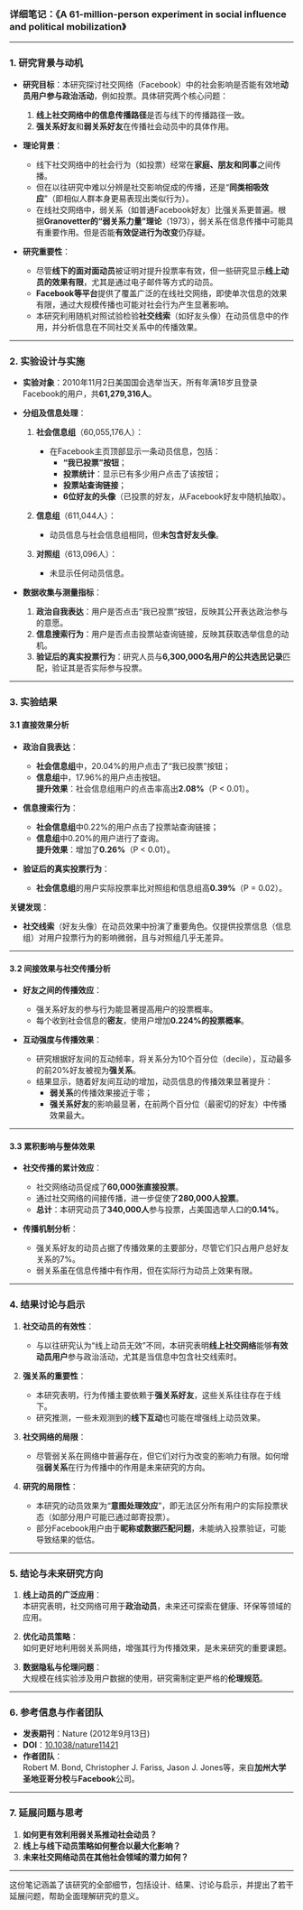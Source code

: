 ### **详细笔记：《A 61-million-person experiment in social influence and political mobilization》**

---

### **1. 研究背景与动机**

- **研究目标**：本研究探讨社交网络（Facebook）中的社会影响是否能有效地**动员用户参与政治活动**，例如投票。具体研究两个核心问题：
  1. **线上社交网络中的信息传播路径**是否与线下的传播路径一致。
  2. **强关系好友**和**弱关系好友**在传播社会动员中的具体作用。

- **理论背景**：
  - 线下社交网络中的社会行为（如投票）经常在**家庭、朋友和同事**之间传播。
  - 但在以往研究中难以分辨是社交影响促成的传播，还是“**同类相吸效应**”（即相似人群本身更易表现出类似行为）。
  - 在线社交网络中，弱关系（如普通Facebook好友）比强关系更普遍。根据**Granovetter的“弱关系力量”理论**（1973），弱关系在信息传播中可能具有重要作用。但是否能**有效促进行为改变**仍存疑。

- **研究重要性**：
  - 尽管**线下的面对面动员**被证明对提升投票率有效，但一些研究显示**线上动员的效果有限**，尤其是通过电子邮件等方式的动员。
  - **Facebook等平台**提供了覆盖广泛的在线社交网络，即使单次信息的效果有限，通过大规模传播也可能对社会行为产生显著影响。
  - 本研究利用随机对照试验检验**社交线索**（如好友头像）在动员信息中的作用，并分析信息在不同社交关系中的传播效果。

---

### **2. 实验设计与实施**

- **实验对象**：2010年11月2日美国国会选举当天，所有年满18岁且登录Facebook的用户，共**61,279,316人**。

- **分组及信息处理**：
  1. **社会信息组**（60,055,176人）：
     - 在Facebook主页顶部显示一条动员信息，包括：
       - **“我已投票”按钮**；
       - **投票统计**：显示已有多少用户点击了该按钮；
       - **投票站查询链接**；
       - **6位好友的头像**（已投票的好友，从Facebook好友中随机抽取）。
  
  2. **信息组**（611,044人）：
     - 动员信息与社会信息组相同，但**未包含好友头像**。

  3. **对照组**（613,096人）：  
     - 未显示任何动员信息。

- **数据收集与测量指标**：
  1. **政治自我表达**：用户是否点击“我已投票”按钮，反映其公开表达政治参与的意愿。
  2. **信息搜索行为**：用户是否点击投票站查询链接，反映其获取选举信息的动机。
  3. **验证后的真实投票行为**：研究人员与**6,300,000名用户的公共选民记录**匹配，验证其是否实际参与投票。

---

### **3. 实验结果**

#### **3.1 直接效果分析**

- **政治自我表达**：
  - **社会信息组**中，20.04%的用户点击了“我已投票”按钮；
  - **信息组**中，17.96%的用户点击按钮。  
  **提升效果**：社会信息组用户的点击率高出**2.08%**（P < 0.01）。  

- **信息搜索行为**：
  - **社会信息组**中0.22%的用户点击了投票站查询链接；
  - **信息组**中0.20%的用户进行了查询。  
  **提升效果**：增加了**0.26%**（P < 0.01）。

- **验证后的真实投票行为**：
  - **社会信息组**的用户实际投票率比对照组和信息组高**0.39%**（P = 0.02）。

**关键发现**：
- **社交线索**（好友头像）在动员效果中扮演了重要角色。仅提供投票信息（信息组）对用户投票行为的影响微弱，且与对照组几乎无差异。

---

#### **3.2 间接效果与社交传播分析**

- **好友之间的传播效应**：
  - 强关系好友的参与行为能显著提高用户的投票概率。
  - 每个收到社会信息的**密友**，使用户增加**0.224%的投票概率**。

- **互动强度与传播效果**：
  - 研究根据好友间的互动频率，将关系分为10个百分位（decile），互动最多的前20%好友被视为**强关系**。
  - 结果显示，随着好友间互动的增加，动员信息的传播效果显著提升：
    - **弱关系**的传播效果接近于零；
    - **强关系好友**的影响最显著，在前两个百分位（最密切的好友）中传播效果最大。

---

#### **3.3 累积影响与整体效果**

- **社交传播的累计效应**：
  - 社交网络动员促成了**60,000张直接投票**。
  - 通过社交网络的间接传播，进一步促使了**280,000人投票**。
  - **总计**：本研究动员了**340,000人**参与投票，占美国选举人口的**0.14%**。

- **传播机制分析**：
  - 强关系好友的动员占据了传播效果的主要部分，尽管它们只占用户总好友关系的7%。
  - 弱关系虽在信息传播中有作用，但在实际行为动员上效果有限。

---

### **4. 结果讨论与启示**

1. **社交动员的有效性**：
   - 与以往研究认为“线上动员无效”不同，本研究表明**线上社交网络**能够**有效动员用户**参与政治活动，尤其是当信息中包含社交线索时。

2. **强关系的重要性**：
   - 本研究表明，行为传播主要依赖于**强关系好友**，这些关系往往存在于线下。  
   - 研究推测，一些未观测到的**线下互动**也可能在增强线上动员效果。

3. **社交网络的局限**：
   - 尽管弱关系在网络中普遍存在，但它们对行为改变的影响力有限。如何增强**弱关系**在行为传播中的作用是未来研究的方向。

4. **研究的局限性**：
   - 本研究的动员效果为“**意图处理效应**”，即无法区分所有用户的实际投票状态（如部分用户可能已通过邮寄投票）。
   - 部分Facebook用户由于**昵称或数据匹配问题**，未能纳入投票验证，可能导致结果的低估。

---

### **5. 结论与未来研究方向**

1. **线上动员的广泛应用**：  
   本研究表明，社交网络可用于**政治动员**，未来还可探索在健康、环保等领域的应用。

2. **优化动员策略**：  
   如何更好地利用弱关系网络，增强其行为传播效果，是未来研究的重要课题。

3. **数据隐私与伦理问题**：  
   大规模在线实验涉及用户数据的使用，研究需制定更严格的**伦理规范**。

---

### **6. 参考信息与作者团队**

- **发表期刊**：Nature (2012年9月13日)  
- **DOI**：[10.1038/nature11421](https://doi.org/10.1038/nature11421)
- **作者团队**：  
  Robert M. Bond, Christopher J. Fariss, Jason J. Jones等，来自**加州大学圣地亚哥分校**与**Facebook**公司。

---

### **7. 延展问题与思考**

1. **如何更有效利用弱关系推动社会动员？**
2. **线上与线下动员策略如何整合以最大化影响？**
3. **未来社交网络动员在其他社会领域的潜力如何？**

---

这份笔记涵盖了该研究的全部细节，包括设计、结果、讨论与启示，并提出了若干延展问题，帮助全面理解研究的意义。